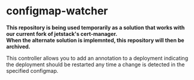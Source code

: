 [comment]: # ( Copyright Contributors to the Open Cluster Management project )

# configmap-watcher

**This repository is being used temporarily as a solution that works with our current
fork of jetstack's cert-manager.  
When the alternate solution is implemnted, this repository will then be archived.**

This controller allows you to add an annotation to a deployment indicating the deployment
should be restarted any time a change is detected in the specified configmap.
